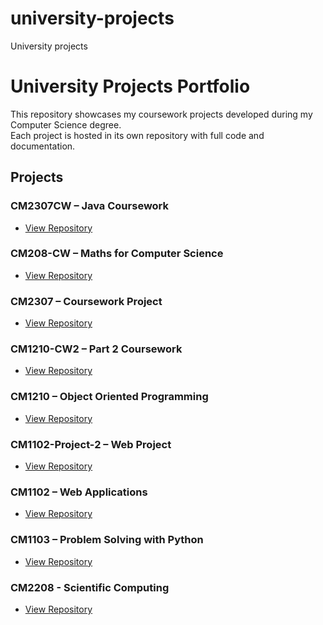 # university-projects
University projects
# University Projects Portfolio

This repository showcases my coursework projects developed during my Computer Science degree.  
Each project is hosted in its own repository with full code and documentation.  

## Projects

### CM2307CW – Java Coursework
- [View Repository](https://github.com/c23025758/CM2307CW)

### CM208-CW – Maths for Computer Science
- [View Repository](https://github.com/c23025758/CM208-CW)

### CM2307 – Coursework Project
- [View Repository](https://github.com/c23025758/CM2307)

### CM1210-CW2 – Part 2 Coursework
- [View Repository](https://github.com/c23025758/CM1210-CW2)

### CM1210 – Object Oriented Programming
- [View Repository](https://github.com/c23025758/CM1210)

### CM1102-Project-2 – Web Project
- [View Repository](https://github.com/c23025758/CM1102-Project-2)

### CM1102 – Web Applications
- [View Repository](https://github.com/c23025758/CM1102)

### CM1103 – Problem Solving with Python
- [View Repository](https://github.com/c23025758/CM1103) 

### CM2208 - Scientific Computing
- [View Repository](https://github.com/c23025758/CM2208)

